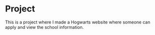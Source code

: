 # Project
This is a project where I made a Hogwarts website where someone can apply and view the school information.
